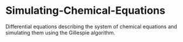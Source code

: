 # Simulating-Chemical-Equations
Differential equations describing the system of chemical equations and simulating them using the Gillespie algorithm.
